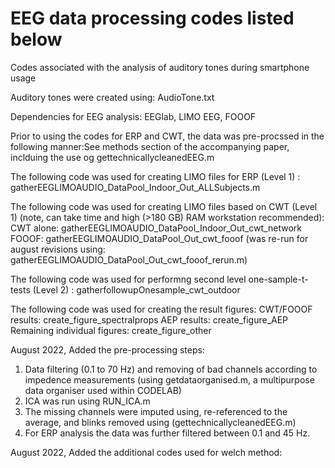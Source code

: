 # EEG data processing codes listed below 
Codes associated with the analysis of auditory tones during smartphone usage


Auditory tones were created using: AudioTone.txt

Dependencies for EEG analysis: EEGlab, LIMO EEG, FOOOF

Prior to using the codes for ERP and CWT, the data was pre-procssed in the following manner:See methods section of the accompanying paper, inclduing the use og gettechnicallycleanedEEG.m

The following code was used for creating LIMO files for ERP (Level 1) : gatherEEGLIMOAUDIO_DataPool_Indoor_Out_ALLSubjects.m


The following code was used for creating LIMO files based on CWT (Level 1) (note, can take time and high (>180 GB) RAM workstation recommended): 
CWT alone:  gatherEEGLIMOAUDIO_DataPool_Indoor_Out_cwt_network
FOOOF:  gatherEEGLIMOAUDIO_DataPool_Out_cwt_fooof (was re-run for august revisions using: gatherEEGLIMOAUDIO_DataPool_Out_cwt_fooof_rerun.m)


The following code was used for performng second level one-sample-t-tests (Level 2)  : gatherfollowupOnesample_cwt_outdoor

The following code was used for creating the result figures:
CWT/FOOOF results: create_figure_spectralprops
AEP results: create_figure_AEP
Remaining individual figures: create_figure_other


August 2022, Added the pre-processing steps: 

1. Data filtering (0.1 to 70 Hz) and removing of bad channels according to impedence measurements (using getdataorganised.m, a multipurpose data organiser used within CODELAB)
2. ICA was run using RUN_ICA.m
3. The missing channels were imputed using, re-referenced to the average, and blinks removed using (gettechnicallycleanedEEG.m)
4. For ERP analysis the data was further filtered between 0.1 and 45 Hz.




August 2022, Added the additional codes used for welch method: 
